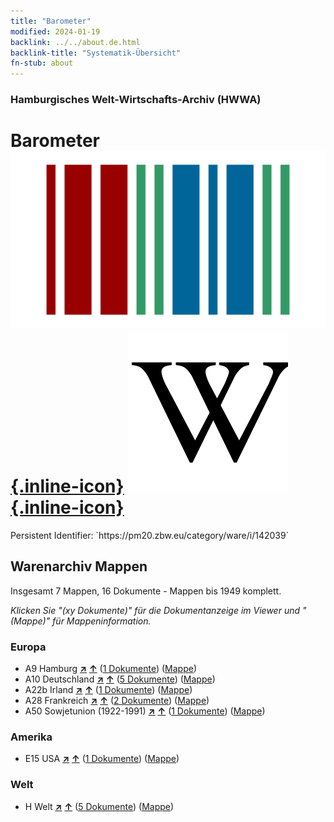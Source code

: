 ```yaml
---
title: "Barometer"
modified: 2024-01-19
backlink: ../../about.de.html
backlink-title: "Systematik-Übersicht"
fn-stub: about
---
```


### Hamburgisches Welt-Wirtschafts-Archiv (HWWA)

# Barometer &#160; [![Wikidata](/images/Wikidata-logo.svg "Wikidata"){.inline-icon}](http://www.wikidata.org/entity/Q79757) [![Wikipedia](/images/Wikipedia-W.svg "Wikipedia"){.inline-icon}](https://de.wikipedia.org/wiki/Barometer)

<div class="hint">Persistent Identifier: `https://pm20.zbw.eu/category/ware/i/142039`</div>







## Warenarchiv Mappen






Insgesamt 7 Mappen, 16 Dokumente - Mappen bis 1949 komplett.

_Klicken Sie "(xy Dokumente)" für die Dokumentanzeige im Viewer und "(Mappe)" für Mappeninformation._




### Europa

- A9 Hamburg [**&nearr;**](../../../geo/i/140905/about.de.html "Hamburg (alle Mappen)") [**&uarr;**](../../../geo/about.de.html#A9 "Ländersystematik") (<a href="https://pm20.zbw.eu/iiifview/folder/wa/142039,140905" title="über: Barometer : Hamburg" target="_blank">1 Dokumente</a>) ([Mappe](../../../../folder/wa/1420xx/142039/1409xx/140905/about.de.html))
- A10 Deutschland [**&nearr;**](../../../geo/i/126128/about.de.html "Deutschland (alle Mappen)") [**&uarr;**](../../../geo/about.de.html#A10 "Ländersystematik") (<a href="https://pm20.zbw.eu/iiifview/folder/wa/142039,126128" title="über: Barometer : Deutschland" target="_blank">5 Dokumente</a>) ([Mappe](../../../../folder/wa/1420xx/142039/1261xx/126128/about.de.html))
- A22b Irland [**&nearr;**](../../../geo/i/140976/about.de.html "Irland (alle Mappen)") [**&uarr;**](../../../geo/about.de.html#A22b "Ländersystematik") (<a href="https://pm20.zbw.eu/iiifview/folder/wa/142039,140976" title="über: Barometer : Irland" target="_blank">1 Dokumente</a>) ([Mappe](../../../../folder/wa/1420xx/142039/1409xx/140976/about.de.html))
- A28 Frankreich [**&nearr;**](../../../geo/i/140982/about.de.html "Frankreich (alle Mappen)") [**&uarr;**](../../../geo/about.de.html#A28 "Ländersystematik") (<a href="https://pm20.zbw.eu/iiifview/folder/wa/142039,140982" title="über: Barometer : Frankreich" target="_blank">2 Dokumente</a>) ([Mappe](../../../../folder/wa/1420xx/142039/1409xx/140982/about.de.html))
- A50 Sowjetunion (1922-1991) [**&nearr;**](../../../geo/i/141043/about.de.html "Sowjetunion (1922-1991) (alle Mappen)") [**&uarr;**](../../../geo/about.de.html#A50 "Ländersystematik") (<a href="https://pm20.zbw.eu/iiifview/folder/wa/142039,141043" title="über: Barometer : Sowjetunion (1922-1991)" target="_blank">1 Dokumente</a>) ([Mappe](../../../../folder/wa/1420xx/142039/1410xx/141043/about.de.html))

### Amerika

- E15 USA [**&nearr;**](../../../geo/i/141653/about.de.html "USA (alle Mappen)") [**&uarr;**](../../../geo/about.de.html#E15 "Ländersystematik") (<a href="https://pm20.zbw.eu/iiifview/folder/wa/142039,141653" title="über: Barometer : USA" target="_blank">1 Dokumente</a>) ([Mappe](../../../../folder/wa/1420xx/142039/1416xx/141653/about.de.html))

### Welt

- H Welt [**&nearr;**](../../../geo/i/141728/about.de.html "Welt (alle Mappen)") [**&uarr;**](../../../geo/about.de.html#H "Ländersystematik") (<a href="https://pm20.zbw.eu/iiifview/folder/wa/142039,141728" title="über: Barometer : Welt" target="_blank">5 Dokumente</a>) ([Mappe](../../../../folder/wa/1420xx/142039/1417xx/141728/about.de.html))



<a id="filmsections" />













